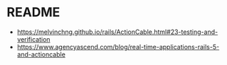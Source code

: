 # README
- https://melvinchng.github.io/rails/ActionCable.html#23-testing-and-verification
- https://www.agencyascend.com/blog/real-time-applications-rails-5-and-actioncable